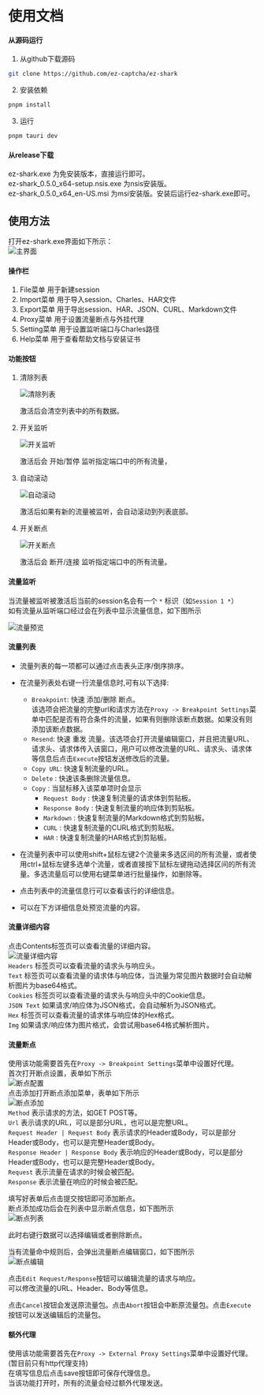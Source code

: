 # 使用文档

#### 从源码运行

1. 从github下载源码

```bash
git clone https://github.com/ez-captcha/ez-shark
```

2. 安装依赖

```bash
pnpm install
```

3. 运行

```bash
pnpm tauri dev
```

#### 从release下载

ez-shark.exe 为免安装版本，直接运行即可。  
ez-shark_0.5.0_x64-setup.nsis.exe 为nsis安装版。  
ez-shark_0.5.0_x64_en-US.msi 为msi安装版。安装后运行ez-shark.exe即可。

## 使用方法

打开ez-shark.exe界面如下所示：  
![主界面](resources/overview.png)

#### 操作栏

1. File菜单 用于新建session
2. Import菜单 用于导入session、Charles、HAR文件
3. Export菜单 用于导出session、HAR、JSON、CURL、Markdown文件
4. Proxy菜单 用于设置流量断点与外挂代理
5. Setting菜单 用于设置监听端口与Charles路径
6. Help菜单 用于查看帮助文档与安装证书

#### 功能按钮

1. 清除列表

   ![清除列表](resources/clearlist.png)

   激活后会清空列表中的所有数据。

2. 开关监听

   ![开关监听](resources/startstop.png)

   激活后会 开始/暂停 监听指定端口中的所有流量，

3. 自动滚动

   ![自动滚动](resources/autoscroll.png)

   激活后如果有新的流量被监听，会自动滚动到列表底部。

4. 开关断点

   ![开关断点](resources/disconnect.png)

   激活后会 断开/连接 监听指定端口中的所有流量。

#### 流量监听

当流量被监听被激活后当前的session名会有一个 `*` 标识（如`Session 1 *`）  
如有流量从监听端口经过会在列表中显示流量信息，如下图所示

![流量预览](resources/trafficview.png)

#### 流量列表

- 流量列表的每一项都可以通过点击表头正序/倒序排序。
- 在流量列表处右键一行流量信息时,可有以下选择:

  - `Breakpoint`: 快速 添加/删除 断点。  
    该选项会把流量的完整url和请求方法在`Proxy -> Breakpoint Settings`菜单中匹配是否有符合条件的流量，如果有则删除该断点数据。如果没有则添加该断点数据。
  - `Resend`: 快速 重发 流量。该选项会打开流量编辑窗口，并且把流量URL、请求头、请求体传入该窗口，用户可以修改流量的URL、请求头、请求体等信息后点击`Execute`按钮发送修改后的流量。
  - `Copy URL`: 快速复制流量的URL。
  - `Delete` : 快速该条删除流量信息。
  - `Copy` : 当鼠标移入该菜单项时会显示
    - `Request Body` : 快速复制流量的请求体到剪贴板。
    - `Response Body` : 快速复制流量的响应体到剪贴板。
    - `Markdown` : 快速复制流量的Markdown格式到剪贴板。
    - `CURL` : 快速复制流量的CURL格式到剪贴板。
    - `HAR` : 快速复制流量的HAR格式到剪贴板。

- 在流量列表中可以使用shift+鼠标左键2个流量来多选区间的所有流量，或者使用ctrl+鼠标左键多选单个流量，或者直接按下鼠标左键拖动选择区间的所有流量。多选流量后可以使用右键菜单进行批量操作，如删除等。

- 点击列表中的流量信息行可以查看该行的详细信息。
- 可以在下方详细信息处预览流量的内容。

#### 流量详细内容

点击Contents标签页可以查看流量的详细内容。  
![流量详细内容](resources/traffic-content.png)  
`Headers` 标签页可以查看流量的请求头与响应头。  
`Text` 标签页可以查看流量的请求体与响应体，当流量为常见图片数据时会自动解析图片为base64格式。  
`Cookies` 标签页可以查看流量的请求头与响应头中的Cookie信息。  
`JSON Text` 如果请求/响应体为JSON格式，会自动解析为JSON格式。  
`Hex` 标签页可以查看流量的请求体与响应体的Hex格式。  
`Img` 如果请求/响应体为图片格式，会尝试用base64格式解析图片。

#### 流量断点

使用该功能需要首先在`Proxy -> Breakpoint Settings`菜单中设置好代理。  
首次打开断点设置，表单如下所示  
![断点配置](resources/breakpoint-settings.png)  
点击添加打开断点添加菜单，表单如下所示  
![断点添加](resources/breakpoint-add.png)  
`Method` 表示请求的方法，如GET POST等。  
`Url` 表示请求的URL，可以是部分URL，也可以是完整URL。  
`Request Header | Request Body` 表示请求的Header或Body，可以是部分Header或Body，也可以是完整Header或Body。  
`Response Header | Response Body` 表示响应的Header或Body，可以是部分Header或Body，也可以是完整Header或Body。  
`Request` 表示流量在请求的时候会被匹配。  
`Response` 表示流量在响应的时候会被匹配。

填写好表单后点击提交按钮即可添加断点。  
断点添加成功后会在列表中显示断点信息，如下图所示  
![断点列表](resources/breakpoint-list.png)

此时右键行数据可以选择编辑或者删除断点。

当有流量命中规则后，会弹出流量断点编辑窗口，如下图所示  
![断点编辑](resources/breakpoint-edit.png)

点击`Edit Request/Response`按钮可以编辑流量的请求与响应。  
可以修改流量的URL、Header、Body等信息。

点击`Cancel`按钮会发送原流量包。点击`Abort`按钮会中断原流量包。点击`Execute`按钮可以发送编辑后的流量包。

#### 额外代理

使用该功能需要首先在`Proxy -> External Proxy Settings`菜单中设置好代理。(暂目前只有http代理支持)  
在填写信息后点击save按钮即可保存代理信息。  
当该功能打开时，所有的流量会经过额外代理发送。
